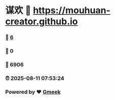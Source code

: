# 谋欢 :link: https://mouhuan-creator.github.io 
### :page_facing_up: [6](https://mouhuan-creator.github.io/tag.html) 
### :speech_balloon: 0 
### :hibiscus: 6906 
### :alarm_clock: 2025-08-11 07:53:24 
### Powered by :heart: [Gmeek](https://github.com/Meekdai/Gmeek)
